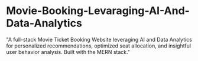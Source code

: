 # Movie-Booking-Levaraging-AI-And-Data-Analytics
"A full-stack Movie Ticket Booking Website leveraging AI and Data Analytics for personalized recommendations, optimized seat allocation, and insightful user behavior analysis. Built with the MERN stack."
